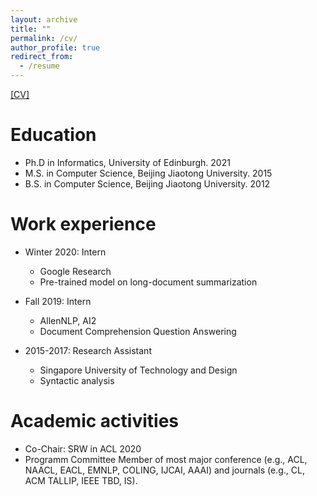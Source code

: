 ```yaml
---
layout: archive
title: ""
permalink: /cv/
author_profile: true
redirect_from:
  - /resume
---
```


<a href="/CV.pdf"> [CV] </a>

Education
======
* Ph.D in Informatics, University of Edinburgh. 2021
* M.S. in Computer Science, Beijing Jiaotong University. 2015
* B.S. in Computer Science, Beijing Jiaotong University. 2012

Work experience
======

* Winter 2020: Intern
  * Google Research
  * Pre-trained model on long-document summarization

* Fall 2019: Intern
  * AllenNLP, AI2
  * Document Comprehension Question Answering

* 2015-2017: Research Assistant
  * Singapore University of Technology and Design
  * Syntactic analysis

Academic activities
======

* Co-Chair: SRW in ACL 2020
* Programm Committee Member of most major conference (e.g., ACL, NAACL, EACL, EMNLP, COLING, IJCAI, AAAI) and journals (e.g., CL, ACM TALLIP, IEEE TBD, IS).
